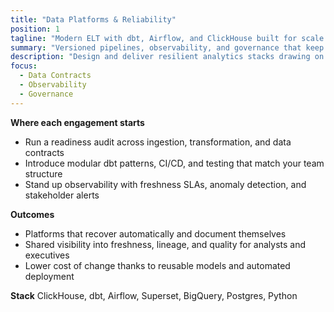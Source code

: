 ```yaml
---
title: "Data Platforms & Reliability"
position: 1
tagline: "Modern ELT with dbt, Airflow, and ClickHouse built for scale."
summary: "Versioned pipelines, observability, and governance that keep metrics trustworthy across teams."
description: "Design and deliver resilient analytics stacks drawing on founder led work across global dating platforms, Vita Mojo, and high growth marketplaces."
focus:
  - Data Contracts
  - Observability
  - Governance
---
```


**Where each engagement starts**
- Run a readiness audit across ingestion, transformation, and data contracts
- Introduce modular dbt patterns, CI/CD, and testing that match your team structure
- Stand up observability with freshness SLAs, anomaly detection, and stakeholder alerts

**Outcomes**
- Platforms that recover automatically and document themselves
- Shared visibility into freshness, lineage, and quality for analysts and executives
- Lower cost of change thanks to reusable models and automated deployment

**Stack**
ClickHouse, dbt, Airflow, Superset, BigQuery, Postgres, Python
